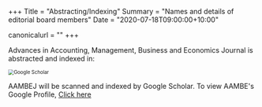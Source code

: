 +++
Title = "Abstracting/Indexing"
Summary = "Names and details of editorial board members"
Date = "2020-07-18T09:00:00+10:00"

canonicalurl = ""
+++

Advances in Accounting, Management, Business and Economics Journal is abstracted and  indexed in:



<img src="K:\OneDrive - Universiti Teknologi Brunei\Desktop\Google Scholar.png" alt="Google Scholar" style="zoom:70%;" />

AAMBEJ will be scanned and indexed by Google Scholar. To view AAMBE's Google Profile, [Click here](https://scholar.google.com/)

 







